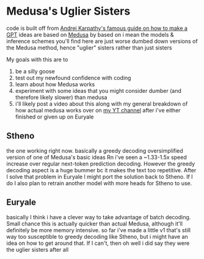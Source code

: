 # Medusa's Uglier Sisters

code is built off from [Andrej Karpathy's famous guide on how to make a GPT](https://github.com/karpathy/ng-video-lecture)
ideas are based on [Medusa](https://github.com/FasterDecoding/Medusa)
by based on i mean the models & inference schemes you'll find here are just worse dumbed down versions of the Medusa method, hence "uglier" sisters rather than just sisters

My goals with this are to
1) be a silly goose
2) test out my newfound confidence with coding
3) learn about how Medusa works
4) experiment with some ideas that you might consider dumber (and therefore likely slower) than medusa
5) i'll likely post a video about this along with my general breakdown of how actual medusa works over on [my YT channel](https://www.youtube.com/channel/UCeQhm8DwHBg_YEYY0KGM1GQ) after i've either finished or given up on Euryale

## Stheno

the one working right now. basically a greedy decoding oversimplified version of one of Medusa's basic ideas
Rn i've seen a ~1.33-1.5x speed increase over regular next-token prediction decoding. However the greedy decoding aspect is a huge bummer bc it makes the text too repetitive. After I solve that problem in Euryale I might port the solution back to Stheno. If I do I also plan to retrain another model with more heads for Stheno to use.

## Euryale

basically I think i have a clever way to take advantage of batch decoding. Small chance this is actually quicker than actual Medusa, although it'll definitely be more memory intensive. so far i've made a little v1 that's still way too susceptible to greedy decoding like Stheno, but i might have an idea on how to get around that. If I can't, then oh well i did say they were the uglier sisters after all